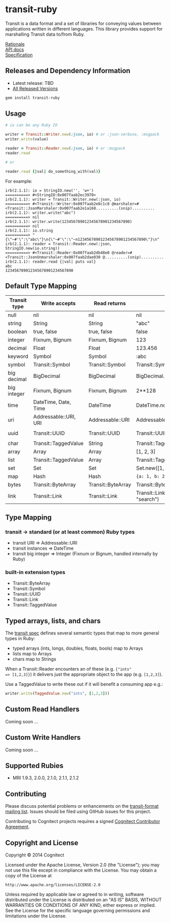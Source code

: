 transit-ruby
===================

Transit is a data format and a set of libraries for conveying
values between applications written in different languages. This
library provides support for marshalling Transit data to/from Ruby.

[Rationale](point-me-somewhere)<br>
[API docs](http://rubydoc.info/gems/transit-ruby)<br>
[Specification](https://github.com/cognitect/transit-format)

## Releases and Dependency Information

* Latest release: TBD
* [All Released Versions](https://rubygems.org/gems/transit-ruby)

```sh
gem install transit-ruby
```

## Usage

```ruby
# io can be any Ruby IO

writer = Transit::Writer.new(:json, io) # or :json-verbose, :msgpack
writer.write(value)

reader = Transit::Reader.new(:json, io) # or :msgpack
reader.read

# or

reader.read {|val| do_something_with(val)}
```

For example:

```
irb(2.1.1): io = StringIO.new('', 'w+')
==========> #<StringIO:0x007faab2ec3970>
irb(2.1.1): writer = Transit::Writer.new(:json, io)
==========> #<Transit::Writer:0x007faab2e8c1c8 @marshaler=#<Transit::JsonMarshaler:0x007faab2e1a168..........(snip)..........
irb(2.1.1): writer.write("abc")
==========> nil
irb(2.1.1): writer.write(123456789012345678901234567890)
==========> nil
irb(2.1.1): io.string
==========> "{\"~#'\":\"abc\"}\n{\"~#'\":\"~n123456789012345678901234567890\"}\n"
irb(2.1.1): reader = Transit::Reader.new(:json, StringIO.new(io.string))
==========> #<Transit::Reader:0x007faab2db48e0 @reader=#<Transit::JsonUnmarshaler:0x007faab2dae030 @..........(snip)..........
irb(2.1.1): reader.read {|val| puts val}
abc
123456789012345678901234567890
```

## Default Type Mapping


|Transit type|Write accepts|Read returns|Example(write)|Example(read)|
|------------|-------------|------------|--------------|-------------|
|null|nil|nil|nil|nil|
|string|String|String|"abc"|"abc"|
|boolean|true, false|true, false|false|false|
|integer|Fixnum, Bignum|Fixnum, Bignum|123|123|
|decimal|Float|Float|123.456|123.456|
|keyword|Symbol|Symbol|:abc|:abc|
|symbol|Transit::Symbol|Transit::Symbol|Transit::Symbol.new("foo")|`#<Transit::Symbol "foo">`|
|big decimal|BigDecimal|BigDecimal|BigDecimal.new("2**64")|`#<BigDecimal:7f9e6d33c558>`|
|big integer|Fixnum, Bignum|Fixnum, Bignum|2**128|340282366920938463463374607431768211456|
|time|DateTime, Date, Time|DateTime|DateTime.now|"2014-07-14T23:09:08+00:00"|
|uri|Addressable::URI, URI|Addressable::URI|Addressable::URI.parse("http://example.com")|`#<Addressable::URI:0x3fd2f59ce0fc>`|
|uuid|Transit::UUID|Transit::UUID|Transit::UUID.new|`#<Transit::UUID "defa1cce-f70b-4ddb-bb6e-b6ac817d8bc8">`|
|char|Transit::TaggedValue|String|Transit::TaggedValue.new("c", "a")|"a"|
|array|Array|Array|[1, 2, 3]|[1, 2, 3]|
|list|Transit::TaggedValue|Array|Transit::TaggedValue.new("list", [1, 2, 3])|[1, 2, 3]|
|set|Set|Set|Set.new([1, 2, 3])|`#<Set:0x007fe46821dd98>`|
|map|Hash|Hash|`{a: 1, b: 2, c: 3}`|`{:a=>1, :b=>2, :c=>3}`|
|bytes|Transit::ByteArray|Transit::ByteArray|Transit::ByteArray.new("base64")|base64|
|link|Transit::Link|Transit::Link|Transit::Link.new(Addressable::URI.parse("http://example.org/search"), "search")|`#<Transit::Link:0x007f746c8715a8>`|

## Type Mapping

### transit -> standard (or at least common) Ruby types

* transit URI         => Addressable::URI
* transit instances   => DateTime
* transit big integer => Integer (Fixnum or Bignum, handled internally
  by Ruby)

### built-in extension types

* Transit::ByteArray
* Transit::Symbol
* Transit::UUID
* Transit::Link
* Transit::TaggedValue

## Typed arrays, lists, and chars

The [transit spec](https://github.com/cognitect/transit-format)
defines several semantic types that map to more general types in Ruby:

* typed arrays (ints, longs, doubles, floats, bools) map to Arrays
* lists map to Arrays
* chars map to Strings

When a Transit::Reader encounters an of these (e.g. <code>{"ints" =>
[1,2,3]}</code>) it delivers just the appropriate object to the app
(e.g. <code>[1,2,3]</code>).

Use a TaggedValue to write these out if it will benefit a consuming
app e.g.:

```ruby
writer.write(TaggedValue.new("ints", [1,2,3]))
```

## Custom Read Handlers

Coming soon ...

## Custom Write Handlers

Coming soon ...

## Supported Rubies

* MRI 1.9.3, 2.0.0, 2.1.0, 2.1.1, 2.1.2

## Contributing

Please discuss potential problems or enhancements on the
[transit-format mailing list](https://groups.google.com/forum/#!forum/transit-format). Issues
should be filed using GitHub issues for this project.

Contributing to Cognitect projects requires a signed
[Cognitect Contributor Agreement](http://cognitect.com/contributing).


## Copyright and License

Copyright © 2014 Cognitect

Licensed under the Apache License, Version 2.0 (the "License");
you may not use this file except in compliance with the License.
You may obtain a copy of the License at

    http://www.apache.org/licenses/LICENSE-2.0

Unless required by applicable law or agreed to in writing, software
distributed under the License is distributed on an "AS IS" BASIS,
WITHOUT WARRANTIES OR CONDITIONS OF ANY KIND, either express or
implied.
See the License for the specific language governing permissions and
limitations under the License.
